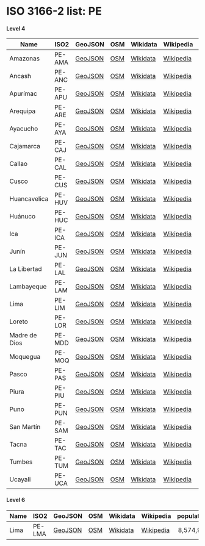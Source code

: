 # ISO 3166-2 list: PE


#### Level 4
Name | ISO2 | GeoJSON | OSM | Wikidata | Wikipedia | population 
--- | --- | --- | --- | --- | --- | --: 
Amazonas | PE-AMA | [GeoJSON](../../export/geojson/q8/iso2/PE/PE-AMA.geojson) | [OSM](https://www.openstreetmap.org/relation/1973462) | [Wikidata](https://www.wikidata.org/wiki/Q201162) | [Wikipedia](http://en.wikipedia.org/wiki/es%3ADepartamento%20de%20Amazonas%20%28Per%C3%BA%29) | 379,384
Ancash | PE-ANC | [GeoJSON](../../export/geojson/q8/iso2/PE/PE-ANC.geojson) | [OSM](https://www.openstreetmap.org/relation/1953170) | [Wikidata](https://www.wikidata.org/wiki/Q205089) | [Wikipedia](http://en.wikipedia.org/wiki/es%3ADepartamento%20de%20%C3%81ncash) | 1,083,519
Apurímac | PE-APU | [GeoJSON](../../export/geojson/q8/iso2/PE/PE-APU.geojson) | [OSM](https://www.openstreetmap.org/relation/1929522) | [Wikidata](https://www.wikidata.org/wiki/Q208185) | [Wikipedia](http://en.wikipedia.org/wiki/es%3ADepartamento%20de%20Apur%C3%ADmac) | 405,759
Arequipa | PE-ARE | [GeoJSON](../../export/geojson/q8/iso2/PE/PE-ARE.geojson) | [OSM](https://www.openstreetmap.org/relation/1879287) | [Wikidata](https://www.wikidata.org/wiki/Q205068) | [Wikipedia](http://en.wikipedia.org/wiki/es%3ADepartamento%20de%20Arequipa) | 1,382,730
Ayacucho | PE-AYA | [GeoJSON](../../export/geojson/q8/iso2/PE/PE-AYA.geojson) | [OSM](https://www.openstreetmap.org/relation/1930901) | [Wikidata](https://www.wikidata.org/wiki/Q205112) | [Wikipedia](http://en.wikipedia.org/wiki/es%3ADepartamento%20de%20Ayacucho) | 616,176
Cajamarca | PE-CAJ | [GeoJSON](../../export/geojson/q8/iso2/PE/PE-CAJ.geojson) | [OSM](https://www.openstreetmap.org/relation/1896111) | [Wikidata](https://www.wikidata.org/wiki/Q205078) | [Wikipedia](http://en.wikipedia.org/wiki/es%3ADepartamento%20de%20Cajamarca) | 1,341,012
Callao | PE-CAL | [GeoJSON](../../export/geojson/q8/iso2/PE/PE-CAL.geojson) | [OSM](https://www.openstreetmap.org/relation/1944657) | [Wikidata](https://www.wikidata.org/wiki/Q105037) | [Wikipedia](http://en.wikipedia.org/wiki/es%3ACallao) | 994,494
Cusco | PE-CUS | [GeoJSON](../../export/geojson/q8/iso2/PE/PE-CUS.geojson) | [OSM](https://www.openstreetmap.org/relation/1923695) | [Wikidata](https://www.wikidata.org/wiki/Q205057) | [Wikipedia](http://en.wikipedia.org/wiki/es%3ADepartamento%20del%20Cuzco) | 1,205,527
Huancavelica | PE-HUV | [GeoJSON](../../export/geojson/q8/iso2/PE/PE-HUV.geojson) | [OSM](https://www.openstreetmap.org/relation/1933551) | [Wikidata](https://www.wikidata.org/wiki/Q505220) | [Wikipedia](http://en.wikipedia.org/wiki/es%3ADepartamento%20de%20Huancavelica) | 347,639
Huánuco | PE-HUC | [GeoJSON](../../export/geojson/q8/iso2/PE/PE-HUC.geojson) | [OSM](https://www.openstreetmap.org/relation/1954493) | [Wikidata](https://www.wikidata.org/wiki/Q215221) | [Wikipedia](http://en.wikipedia.org/wiki/es%3ADepartamento%20de%20Hu%C3%A1nuco) | 721,047
Ica | PE-ICA | [GeoJSON](../../export/geojson/q8/iso2/PE/PE-ICA.geojson) | [OSM](https://www.openstreetmap.org/relation/1899013) | [Wikidata](https://www.wikidata.org/wiki/Q208186) | [Wikipedia](http://en.wikipedia.org/wiki/es%3ADepartamento%20de%20Ica) | 850,765
Junín | PE-JUN | [GeoJSON](../../export/geojson/q8/iso2/PE/PE-JUN.geojson) | [OSM](https://www.openstreetmap.org/relation/1948258) | [Wikidata](https://www.wikidata.org/wiki/Q207973) | [Wikipedia](http://en.wikipedia.org/wiki/es%3ADepartamento%20de%20Jun%C3%ADn) | 1,246,038
La Libertad | PE-LAL | [GeoJSON](../../export/geojson/q8/iso2/PE/PE-LAL.geojson) | [OSM](https://www.openstreetmap.org/relation/1967959) | [Wikidata](https://www.wikidata.org/wiki/Q205126) | [Wikipedia](http://en.wikipedia.org/wiki/es%3ADepartamento%20de%20La%20Libertad) | 1,778,080
Lambayeque | PE-LAM | [GeoJSON](../../export/geojson/q8/iso2/PE/PE-LAM.geojson) | [OSM](https://www.openstreetmap.org/relation/1969722) | [Wikidata](https://www.wikidata.org/wiki/Q210061) | [Wikipedia](http://en.wikipedia.org/wiki/es%3ADepartamento%20de%20Lambayeque) | 1,197,260
Lima | PE-LIM | [GeoJSON](../../export/geojson/q8/iso2/PE/PE-LIM.geojson) | [OSM](https://www.openstreetmap.org/relation/1944659) | [Wikidata](https://www.wikidata.org/wiki/Q211795) | [Wikipedia](http://en.wikipedia.org/wiki/es%3ADepartamento%20de%20Lima) | 9,485,405
Loreto | PE-LOR | [GeoJSON](../../export/geojson/q8/iso2/PE/PE-LOR.geojson) | [OSM](https://www.openstreetmap.org/relation/1994077) | [Wikidata](https://www.wikidata.org/wiki/Q200938) | [Wikipedia](http://en.wikipedia.org/wiki/es%3ADepartamento%20de%20Loreto) | 883,510
Madre de Dios | PE-MDD | [GeoJSON](../../export/geojson/q8/iso2/PE/PE-MDD.geojson) | [OSM](https://www.openstreetmap.org/relation/1891287) | [Wikidata](https://www.wikidata.org/wiki/Q210896) | [Wikipedia](http://en.wikipedia.org/wiki/es%3ADepartamento%20de%20Madre%20de%20Dios) | 141,070
Moquegua | PE-MOQ | [GeoJSON](../../export/geojson/q8/iso2/PE/PE-MOQ.geojson) | [OSM](https://www.openstreetmap.org/relation/1875889) | [Wikidata](https://www.wikidata.org/wiki/Q208182) | [Wikipedia](http://en.wikipedia.org/wiki/es%3ADepartamento%20de%20Moquegua) | 174,863
Pasco | PE-PAS | [GeoJSON](../../export/geojson/q8/iso2/PE/PE-PAS.geojson) | [OSM](https://www.openstreetmap.org/relation/1948452) | [Wikidata](https://www.wikidata.org/wiki/Q211208) | [Wikipedia](http://en.wikipedia.org/wiki/es%3ADepartamento%20de%20Pasco) | 254,065
Piura | PE-PIU | [GeoJSON](../../export/geojson/q8/iso2/PE/PE-PIU.geojson) | [OSM](https://www.openstreetmap.org/relation/1986151) | [Wikidata](https://www.wikidata.org/wiki/Q208183) | [Wikipedia](http://en.wikipedia.org/wiki/es%3ADepartamento%20de%20Piura) | 1,856,809
Puno | PE-PUN | [GeoJSON](../../export/geojson/q8/iso2/PE/PE-PUN.geojson) | [OSM](https://www.openstreetmap.org/relation/1907899) | [Wikidata](https://www.wikidata.org/wiki/Q205104) | [Wikipedia](http://en.wikipedia.org/wiki/es%3ADepartamento%20de%20Puno) | 1,172,697
San Martín | PE-SAM | [GeoJSON](../../export/geojson/q8/iso2/PE/PE-SAM.geojson) | [OSM](https://www.openstreetmap.org/relation/1971661) | [Wikidata](https://www.wikidata.org/wiki/Q211793) | [Wikipedia](http://en.wikipedia.org/wiki/es%3ADepartamento%20de%20San%20Mart%C3%ADn) | 813,381
Tacna | PE-TAC | [GeoJSON](../../export/geojson/q8/iso2/PE/PE-TAC.geojson) | [OSM](https://www.openstreetmap.org/relation/1874307) | [Wikidata](https://www.wikidata.org/wiki/Q207413) | [Wikipedia](http://en.wikipedia.org/wiki/es%3ADepartamento%20de%20Tacna) | 329,332
Tumbes | PE-TUM | [GeoJSON](../../export/geojson/q8/iso2/PE/PE-TUM.geojson) | [OSM](https://www.openstreetmap.org/relation/1986974) | [Wikidata](https://www.wikidata.org/wiki/Q209597) | [Wikipedia](http://en.wikipedia.org/wiki/es%3ADepartamento%20de%20Tumbes) | 224,863
Ucayali | PE-UCA | [GeoJSON](../../export/geojson/q8/iso2/PE/PE-UCA.geojson) | [OSM](https://www.openstreetmap.org/relation/1921996) | [Wikidata](https://www.wikidata.org/wiki/Q207424) | [Wikipedia](http://en.wikipedia.org/wiki/es%3ADepartamento%20de%20Ucayali) | 496,459


#### Level 6
Name | ISO2 | GeoJSON | OSM | Wikidata | Wikipedia | population 
--- | --- | --- | --- | --- | --- | --: 
Lima | PE-LMA | [GeoJSON](../../export/geojson/q8/iso2/PE/PE-LMA.geojson) | [OSM](https://www.openstreetmap.org/relation/1944670) | [Wikidata](https://www.wikidata.org/wiki/Q579240) | [Wikipedia](http://en.wikipedia.org/wiki/es%3AProvincia%20de%20Lima) | 8,574,974
